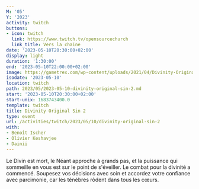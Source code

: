 ```yaml
---
M: '05'
Y: '2023'
activity: twitch
buttons:
- icon: twitch
  link: https://www.twitch.tv/opensourcechurch
  link_title: Vers la chaine
date: '2023-05-10T20:30:00+02:00'
display: light
duration: '1:30:00'
end: '2023-05-10T22:00:00+02:00'
image: https://gametrex.com/wp-content/uploads/2021/04/Divinity-Original-Sin-2-Definitive-Edition-Free-Download.jpg
isodate: '2023-05-10'
location: twitch
path: 2023/05/2023-05-10-divinity-original-sin-2.md
start: '2023-05-10T20:30:00+02:00'
start-unix: 1683743400.0
template: twitch
title: Divinity Original Sin 2
type: event
url: /activities/twitch/2023/05/10/divinity-original-sin-2
with:
- Benoît Ischer
- Olivier Keshavjee
- Dainii
---
```

Le Divin est mort, le Néant approche à grands pas, et la puissance qui sommeille en vous est sur le point de s'éveiller. Le combat pour la divinité a commencé. Soupesez vos décisions avec soin et accordez votre confiance avec parcimonie, car les ténèbres rôdent dans tous les cœurs.